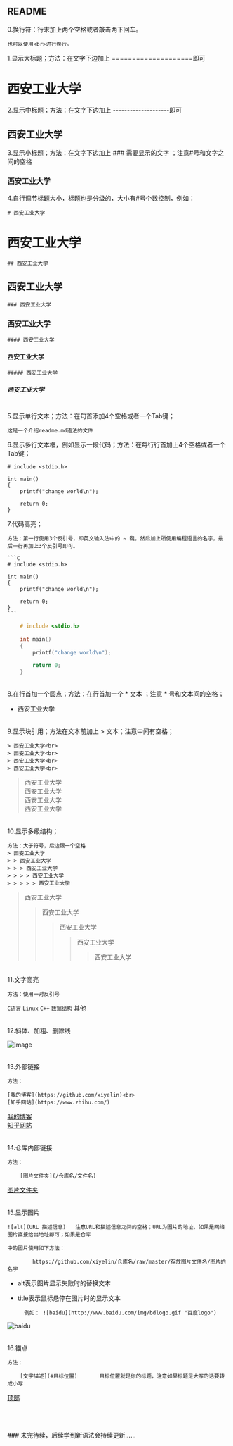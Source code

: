## README


0.换行符：行末加上两个空格或者敲击两下回车。

    也可以使用<br>进行换行。


1.显示大标题；方法：在文字下边加上 ====================即可

西安工业大学
============
  
  
2.显示中标题；方法：在文字下边加上 --------------------即可

西安工业大学
------------

  
3.显示小标题；方法：在文字下边加上 ### 需要显示的文字 ；注意#号和文字之间的空格

### 西安工业大学


4.自行调节标题大小，标题也是分级的，大小有#号个数控制，例如：

    # 西安工业大学
# 西安工业大学
    ## 西安工业大学
## 西安工业大学
    ### 西安工业大学
### 西安工业大学
    #### 西安工业大学
#### 西安工业大学
    ##### 西安工业大学
##### 西安工业大学
    
<br>
5.显示单行文本；方法：在句首添加4个空格或者一个Tab键； 


    这是一个介绍readme.md语法的文件



6.显示多行文本框，例如显示一段代码；方法：在每行行首加上4个空格或者一个Tab键； 
    
    # include <stdio.h>
    
    int main()
    {
        printf("change world\n");
        
        return 0;
    }
    
    
7.代码高亮；

    方法：第一行使用3个反引号，即英文输入法中的 ~ 键，然后加上所使用编程语言的名字，最后一行再加上3个反引号即可。
    
    ```C
    # include <stdio.h>
    
    int main()
    {
        printf("change world\n");
        
        return 0;
    }
    ```
    
```C
    # include <stdio.h>
    
    int main()
    {
        printf("change world\n");
        
        return 0;
    }
```

<br>
8.在行首加一个圆点；方法：在行首加一个 * 文本 ；注意 * 号和文本间的空格；

* 西安工业大学

<br>
9.显示块引用；方法在文本前加上 > 文本；注意中间有空格；
    
    > 西安工业大学<br>
    > 西安工业大学<br>
    > 西安工业大学<br>
    > 西安工业大学<br>
    
> 西安工业大学<br>
> 西安工业大学<br>
> 西安工业大学<br>
> 西安工业大学<br>

<br>
10.显示多级结构；<br>

    方法：大于符号，后边跟一个空格
    > 西安工业大学
    > > 西安工业大学
    > > > 西安工业大学
    > > > > 西安工业大学
    > > > > > 西安工业大学
    
> 西安工业大学<br>
> > 西安工业大学<br>
> > > 西安工业大学<br>
> > > > 西安工业大学<br>
> > > > > 西安工业大学<br>

<br>
11.文字高亮<br>

    方法：使用一对反引号
    
`C语言`   `Linux`   `C++`  `数据结构`  其他<br>

<br>
12.斜体、加粗、删除线<br>

![image](https://github.com/xiyelin/README.md_Syntax/raw/master/picture/syntax.png)

<br>
13.外部链接

    方法：
    
    [我的博客](https://github.com/xiyelin)<br>
    [知乎网站](https://www.zhihu.com/)

[我的博客](https://github.com/xiyelin)<br>
[知乎网站](https://www.zhihu.com/)

<br>
14.仓库内部链接

    方法：
    
        [图片文件夹](/仓库名/文件名)
        
[图片文件夹](/xiyelin/README.md_Syntax/tree/master/picture)

<br>
15.显示图片

    ![alt](URL 描述信息)   注意URL和描述信息之间的空格；URL为图片的地址，如果是网络图片直接给出地址即可；如果是仓库  
    
    中的图片使用如下方法：  
    
            https://github.com/xiyelin/仓库名/raw/master/存放图片文件名/图片的名字
    
    
* alt表示图片显示失败时的替换文本<br>
* title表示鼠标悬停在图片时的显示文本

        例如： ![baidu](http://www.baidu.com/img/bdlogo.gif "百度logo")

![baidu](http://www.baidu.com/img/bdlogo.gif "百度logo")

<br>
16.锚点
    
    方法：
    
        [文字描述](#目标位置)       目标位置就是你的标题，注意如果标题是大写的话要转成小写
        
        
[顶部](#readme)


<br>
<br>
<br>
    ### 未完待续，后续学到新语法会持续更新......
    

